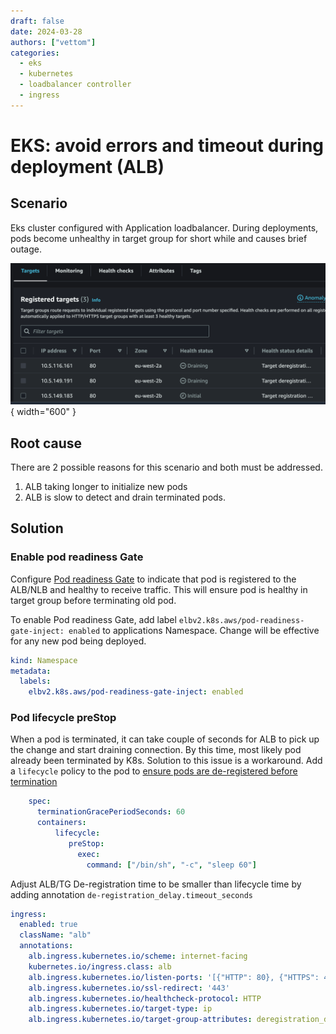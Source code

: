 ```yaml
---
draft: false 
date: 2024-03-28
authors: ["vettom"]
categories:
  - eks
  - kubernetes
  - loadbalancer controller
  - ingress
---
```


# EKS: avoid errors and timeout during deployment (ALB)

## Scenario
Eks cluster configured with Application loadbalancer. During deployments, pods become unhealthy in target group for short while and causes brief outage.

![alt text](img/tg-reg.png "target group status"){ width="600" }

## Root cause
There are 2 possible reasons for this scenario and both must be addressed.
1. ALB taking longer to initialize new pods
2. ALB is slow to detect and drain terminated pods.

## Solution

### Enable pod readiness Gate
Configure [Pod readiness Gate](https://kubernetes-sigs.github.io/aws-load-balancer-controller/v2.7/deploy/pod_readiness_gate/) to indicate that pod is registered to the ALB/NLB and healthy to receive traffic. This will ensure pod is healthy in target group before terminating old pod.

To enable Pod readiness Gate, add label `elbv2.k8s.aws/pod-readiness-gate-inject: enabled` to applications Namespace. Change will be effective for any new pod being deployed.

```yaml
kind: Namespace
metadata:
  labels:
    elbv2.k8s.aws/pod-readiness-gate-inject: enabled
```

### Pod lifecycle preStop
 When a pod is terminated, it can take couple of seconds for ALB to pick up the change and start draining connection. By this time, most likely pod already been terminated by K8s.
Solution to this issue is a workaround. Add a `lifecycle` policy to the pod to [ensure pods are de-registered before termination](https://aws.github.io/aws-eks-best-practices/networking/loadbalancing/loadbalancing/#ensure-pods-are-deregistered-from-load-balancers-before-termination)

```yaml
    spec:
      terminationGracePeriodSeconds: 60
      containers:          
          lifecycle:
             preStop:
               exec:
                 command: ["/bin/sh", "-c", "sleep 60"]

```

Adjust ALB/TG De-registration time to be smaller than lifecycle time by adding annotation `de-registration_delay.timeout_seconds`
```yaml
ingress:
  enabled: true
  className: "alb"
  annotations: 
    alb.ingress.kubernetes.io/scheme: internet-facing
    kubernetes.io/ingress.class: alb
    alb.ingress.kubernetes.io/listen-ports: '[{"HTTP": 80}, {"HTTPS": 443}]'
    alb.ingress.kubernetes.io/ssl-redirect: '443'
    alb.ingress.kubernetes.io/healthcheck-protocol: HTTP
    alb.ingress.kubernetes.io/target-type: ip
    alb.ingress.kubernetes.io/target-group-attributes: deregistration_delay.timeout_seconds=30
```
